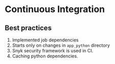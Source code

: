 # Continuous Integration

## Best practices

1) Implemented job dependencies
2) Starts only on changes in `app_python` directory
3) Snyk security framework is used in CI.
4) Caching python dependencies.

